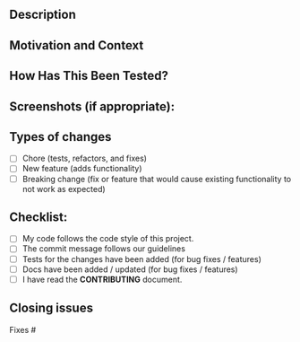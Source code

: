 <!--- Provide a general summary of your changes in the Title above -->

<!-- Thanks for submitting a pull request! -->
<!-- Please provide enough information so that others can review your pull request -->
<!-- For more information, see the `CONTRIBUTING` guide. -->

## Description
<!--- Describe your changes in detail -->

## Motivation and Context
<!--- Why is this change required? What problem does it solve? -->
<!--- Describe the current and new situation/behavior --->
<!--- If it fixes an open issue, please link to the issue here. -->

## How Has This Been Tested?
<!--- Please describe in detail how you tested your changes. -->
<!--- Include details of your testing environment, tests ran to see how -->
<!--- your change affects other areas of the code, etc. -->

## Screenshots (if appropriate):

## Types of changes
<!--- What types of changes does your code introduce? Put an `x` in all the boxes that apply: -->
- [ ] Chore (tests, refactors, and fixes)
- [ ] New feature (adds functionality)
- [ ] Breaking change (fix or feature that would cause existing functionality to not work as expected)

## Checklist:
<!--- Go over all the following points, and put an `x` in all the boxes that apply. -->
<!--- If you're unsure about any of these, don't hesitate to ask. We're here to help! -->
- [ ] My code follows the code style of this project.
- [ ] The commit message follows our guidelines
- [ ] Tests for the changes have been added (for bug fixes / features)
- [ ] Docs have been added / updated (for bug fixes / features)
- [ ] I have read the **CONTRIBUTING** document.

## Closing issues
<!-- Put `closes #XXXX` in your comment to auto-close the issue that your PR fixes (if such). -->
Fixes #
